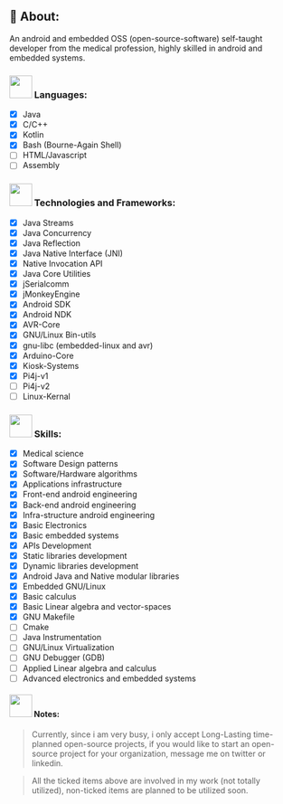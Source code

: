 ## 📌 About: 

An android and embedded OSS (open-source-software) self-taught developer from the medical profession, highly skilled in android and embedded systems.

### <img src="https://user-images.githubusercontent.com/60224159/202689902-ca1164de-930f-43b8-8517-35c9c5751d06.svg" width=40 height=40></img> Languages: 
- [x] Java
- [x] C/C++
- [x] Kotlin
- [x] Bash (Bourne-Again Shell)
- [ ] HTML/Javascript
- [ ] Assembly

### <img src="https://user-images.githubusercontent.com/60224159/202691115-3eb08563-3d7b-417f-a02c-9e2b7f2ed01b.svg" width=40 height=40></img> Technologies and Frameworks: 
- [x] Java Streams
- [x] Java Concurrency
- [x] Java Reflection
- [x] Java Native Interface (JNI)
- [x] Native Invocation API
- [x] Java Core Utilities
- [x] jSerialcomm
- [x] jMonkeyEngine
- [x] Android SDK
- [x] Android NDK
- [x] AVR-Core
- [x] GNU/Linux Bin-utils
- [x] gnu-libc (embedded-linux and avr)
- [x] Arduino-Core
- [x] Kiosk-Systems 
- [x] Pi4j-v1
- [ ] Pi4j-v2
- [ ] Linux-Kernal

### <img src="https://user-images.githubusercontent.com/60224159/202691386-fbe87724-ed6b-4736-8d57-8705b67c24f1.svg" width=40 height=40></img> Skills: 
- [x] Medical science 
- [x] Software Design patterns
- [x] Software/Hardware algorithms
- [x] Applications infrastructure
- [x] Front-end android engineering
- [x] Back-end android engineering
- [x] Infra-structure android engineering    
- [x] Basic Electronics
- [x] Basic embedded systems
- [x] APIs Development
- [x] Static libraries development 
- [x] Dynamic libraries development
- [x] Android Java and Native modular libraries
- [x] Embedded GNU/Linux 
- [x] Basic calculus
- [x] Basic Linear algebra and vector-spaces  
- [x] GNU Makefile
- [ ] Cmake
- [ ] Java Instrumentation
- [ ] GNU/Linux Virtualization
- [ ] GNU Debugger (GDB)
- [ ] Applied Linear algebra and calculus
- [ ] Advanced electronics and embedded systems

#### <img src="https://user-images.githubusercontent.com/60224159/202689343-a71393c1-380f-412d-a3d8-3245bdd5a298.svg" width=40 height=40></img> Notes:
> Currently, since i am very busy, i only accept Long-Lasting time-planned open-source projects, if you would like to start an open-source project for your organization, message me on twitter or linkedin.

> All the ticked items above are involved in my work (not totally utilized), non-ticked items are planned to be utilized soon.
